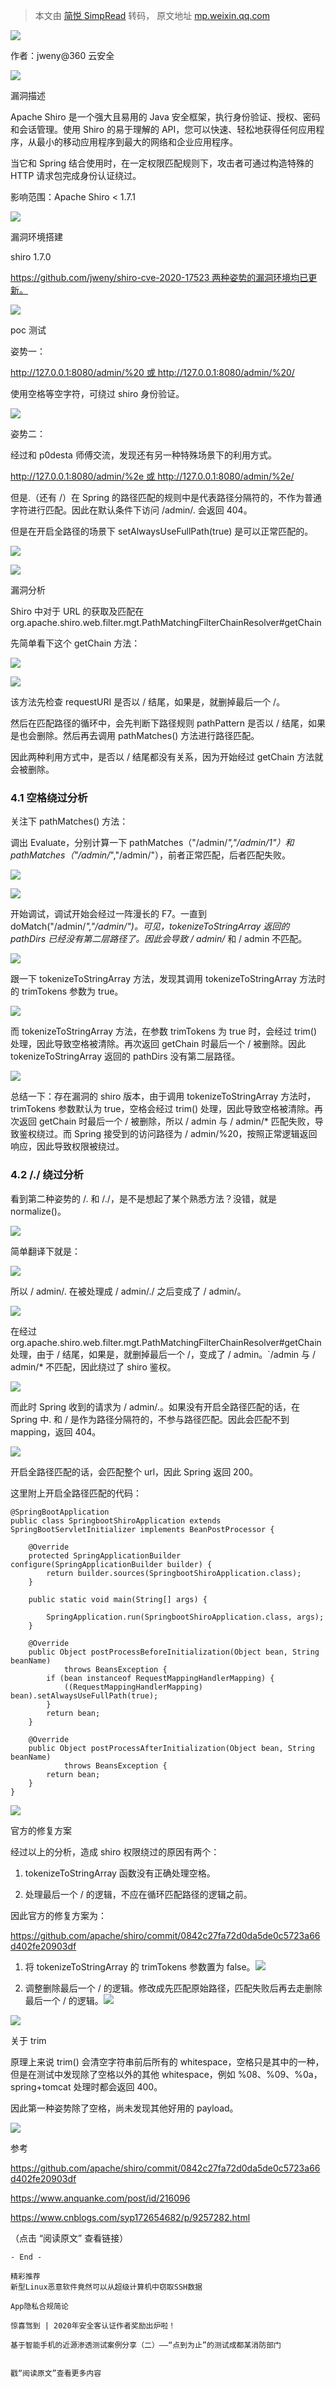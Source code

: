 > 本文由 [简悦 SimpRead](http://ksria.com/simpread/) 转码， 原文地址 [mp.weixin.qq.com](https://mp.weixin.qq.com/s/MEoqMjGkifnIn4MedluCHw)

![](https://mmbiz.qpic.cn/mmbiz_jpg/Ok4fxxCpBb6s0gib9Yq2dPlIuE5CuO65iaguLws3HuwItchRksWRu49hV4lmYlXZmQeMZicAOrtVke9IP6ty4neJA/640?wx_fmt=jpeg)

作者：jweny@360 云安全

![](https://mmbiz.qpic.cn/mmbiz_png/ldFaBNSkvHhfReibVrfKgxN97qcFx3LVvyyjt1GfHLaqE7wPAcicNCKgOmHHy9U3mdC6sqcXpSZMtt7NQOLxzJxA/640?wx_fmt=png)

漏洞描述

Apache Shiro 是一个强大且易用的 Java 安全框架，执行身份验证、授权、密码和会话管理。使用 Shiro 的易于理解的 API，您可以快速、轻松地获得任何应用程序，从最小的移动应用程序到最大的网络和企业应用程序。

当它和 Spring 结合使用时，在一定权限匹配规则下，攻击者可通过构造特殊的 HTTP 请求包完成身份认证绕过。

影响范围：Apache Shiro < 1.7.1

![](https://mmbiz.qpic.cn/mmbiz_png/ldFaBNSkvHhfReibVrfKgxN97qcFx3LVvyyjt1GfHLaqE7wPAcicNCKgOmHHy9U3mdC6sqcXpSZMtt7NQOLxzJxA/640?wx_fmt=png)

漏洞环境搭建

shiro 1.7.0

https://github.com/jweny/shiro-cve-2020-17523 两种姿势的漏洞环境均已更新。

![](https://mmbiz.qpic.cn/mmbiz_png/ldFaBNSkvHhfReibVrfKgxN97qcFx3LVvyyjt1GfHLaqE7wPAcicNCKgOmHHy9U3mdC6sqcXpSZMtt7NQOLxzJxA/640?wx_fmt=png)

poc 测试

姿势一：

http://127.0.0.1:8080/admin/%20 或 http://127.0.0.1:8080/admin/%20/

使用空格等空字符，可绕过 shiro 身份验证。

![](https://mmbiz.qpic.cn/mmbiz_png/Ok4fxxCpBb6s0gib9Yq2dPlIuE5CuO65iaeclZvibFGFQImCt8c0NlicpRLibxyNRI3nfNDnYWRx04U05xJCFIzd1vg/640?wx_fmt=png)

姿势二：

经过和 p0desta 师傅交流，发现还有另一种特殊场景下的利用方式。

http://127.0.0.1:8080/admin/%2e 或 http://127.0.0.1:8080/admin/%2e/

但是.（还有 /）在 Spring 的路径匹配的规则中是代表路径分隔符的，不作为普通字符进行匹配。因此在默认条件下访问 /admin/. 会返回 404。

但是在开启全路径的场景下 setAlwaysUseFullPath(true) 是可以正常匹配的。

![](https://mmbiz.qpic.cn/mmbiz_png/Ok4fxxCpBb6s0gib9Yq2dPlIuE5CuO65iaHQ8LSAhUkiaYFHTFgwqDIuwmgT0zJFV9P74PD0BiabgCYUq8kowKkAvg/640?wx_fmt=png)

![](https://mmbiz.qpic.cn/mmbiz_png/ldFaBNSkvHhfReibVrfKgxN97qcFx3LVvyyjt1GfHLaqE7wPAcicNCKgOmHHy9U3mdC6sqcXpSZMtt7NQOLxzJxA/640?wx_fmt=png)

漏洞分析

Shiro 中对于 URL 的获取及匹配在 org.apache.shiro.web.filter.mgt.PathMatchingFilterChainResolver#getChain

先简单看下这个 getChain 方法：

![](https://mmbiz.qpic.cn/mmbiz_png/Ok4fxxCpBb6s0gib9Yq2dPlIuE5CuO65iasBic0H51wnLLOA5FMAEsD1gHBeYcQw7cGmbiakDjaDKfoBic9ZX3U3rsQ/640?wx_fmt=png)

![](https://mmbiz.qpic.cn/mmbiz_png/Ok4fxxCpBb6s0gib9Yq2dPlIuE5CuO65ia5dnkwUGCYLpCRoSWwUZdHFricxWlJhwOLGPtlS2Eh53kibEGcU1d8ABw/640?wx_fmt=png)

该方法先检查 requestURI 是否以 / 结尾，如果是，就删掉最后一个 /。

然后在匹配路径的循环中，会先判断下路径规则 pathPattern 是否以 / 结尾，如果是也会删除。然后再去调用 pathMatches() 方法进行路径匹配。

因此两种利用方式中，是否以 / 结尾都没有关系，因为开始经过 getChain 方法就会被删除。

### **4.1 空格绕过分析**

关注下 pathMatches() 方法：

调出 Evaluate，分别计算一下 pathMatches（"/admin/*","/admin/1"）和 pathMatches（"/admin/*","/admin/"），前者正常匹配，后者匹配失败。

![](https://mmbiz.qpic.cn/mmbiz_png/Ok4fxxCpBb6s0gib9Yq2dPlIuE5CuO65iakM88zy5BJDGjk5mLPyD3VX6LQOwn0JSUvwrzyw2jPXvNjmujKkPu0w/640?wx_fmt=png)

![](https://mmbiz.qpic.cn/mmbiz_png/Ok4fxxCpBb6s0gib9Yq2dPlIuE5CuO65iaoujCibnukx1gL5axoItVd4iaibmDpOHkibNTGia4o5jdFepeiafRpDhH1kibQ/640?wx_fmt=png)

开始调试，调试开始会经过一阵漫长的 F7。一直到 doMatch("/admin/*","/admin/")。可见，tokenizeToStringArray 返回的 pathDirs 已经没有第二层路径了。因此会导致 / admin/* 和 / admin 不匹配。

![](https://mmbiz.qpic.cn/mmbiz_png/Ok4fxxCpBb6s0gib9Yq2dPlIuE5CuO65ia5Xeibu9hNmsu2VaE18etkOAT3XqXkH7CRcmMqUo18uAw3SmXskKxbicw/640?wx_fmt=png)

跟一下 tokenizeToStringArray 方法，发现其调用 tokenizeToStringArray 方法时的 trimTokens 参数为 true。

![](https://mmbiz.qpic.cn/mmbiz_png/Ok4fxxCpBb6s0gib9Yq2dPlIuE5CuO65iahibPtRMibiagDW8P7AdwYSvmwiakUIeAAFb8M6fNxp3fpLlkGZyicia5O8Vw/640?wx_fmt=png)

而 tokenizeToStringArray 方法，在参数 trimTokens 为 true 时，会经过 trim() 处理，因此导致空格被清除。再次返回 getChain 时最后一个 / 被删除。因此 tokenizeToStringArray 返回的 pathDirs 没有第二层路径。

![](https://mmbiz.qpic.cn/mmbiz_png/Ok4fxxCpBb6s0gib9Yq2dPlIuE5CuO65iaUEo6GjoBpVOUC8r57fF74XG2I9SxbRKBaq8sGdSjffLMXb3QcJicxRw/640?wx_fmt=png)

总结一下：存在漏洞的 shiro 版本，由于调用 tokenizeToStringArray 方法时，trimTokens 参数默认为 true，空格会经过 trim() 处理，因此导致空格被清除。再次返回 getChain 时最后一个 / 被删除，所以 / admin 与 / admin/* 匹配失败，导致鉴权绕过。而 Spring 接受到的访问路径为 / admin/%20，按照正常逻辑返回响应，因此导致权限被绕过。

### **4.2 /./ 绕过分析**

看到第二种姿势的 /. 和 /./，是不是想起了某个熟悉方法？没错，就是 normalize()。

![](https://mmbiz.qpic.cn/mmbiz_png/Ok4fxxCpBb6s0gib9Yq2dPlIuE5CuO65iayIFW36VaBvWuDF4S7MSeWIOVsEgftRxIKEGJ1ibzhgOI4XCWHD9icAAA/640?wx_fmt=png)

简单翻译下就是：  

![](https://mmbiz.qpic.cn/mmbiz_png/Ok4fxxCpBb6s0gib9Yq2dPlIuE5CuO65iazh3km1zlibH9S5XPOgolKPYl8ox7AqqbvBaSufhib6wOkzqkRUl2byeg/640?wx_fmt=png)

所以 / admin/. 在被处理成 / admin/./ 之后变成了 / admin/。

![](https://mmbiz.qpic.cn/mmbiz_png/Ok4fxxCpBb6s0gib9Yq2dPlIuE5CuO65iaNicpjcV3HUicHZCGXOeTLDIwp4e8vIuMChcO9Pgbl7WNicF5ibSh1NibXTQ/640?wx_fmt=png)

在经过 org.apache.shiro.web.filter.mgt.PathMatchingFilterChainResolver#getChain 处理，由于 / 结尾，如果是，就删掉最后一个 /，变成了 / admin。`/admin 与 / admin/* 不匹配，因此绕过了 shiro 鉴权。

![](https://mmbiz.qpic.cn/mmbiz_png/Ok4fxxCpBb6s0gib9Yq2dPlIuE5CuO65iaJsjRQBstpCEEtXwrE0XebmISzI5FIzYrVVv2RX01uPcnjGiaHPeKaiaw/640?wx_fmt=png)

而此时 Spring 收到的请求为 / admin/.。如果没有开启全路径匹配的话，在 Spring 中. 和 / 是作为路径分隔符的，不参与路径匹配。因此会匹配不到 mapping，返回 404。

![](https://mmbiz.qpic.cn/mmbiz_png/Ok4fxxCpBb6s0gib9Yq2dPlIuE5CuO65ia0g8ntJm3vSQDY1WGomVfL9nyiaY727KqKSc5mGkCCBJIibcibDKPfx8Wg/640?wx_fmt=png)

开启全路径匹配的话，会匹配整个 url，因此 Spring 返回 200。

这里附上开启全路径匹配的代码：

```
@SpringBootApplication
public class SpringbootShiroApplication extends SpringBootServletInitializer implements BeanPostProcessor {

    @Override
    protected SpringApplicationBuilder configure(SpringApplicationBuilder builder) {
        return builder.sources(SpringbootShiroApplication.class);
    }

    public static void main(String[] args) {

        SpringApplication.run(SpringbootShiroApplication.class, args);
    }

    @Override
    public Object postProcessBeforeInitialization(Object bean, String beanName)
            throws BeansException {
        if (bean instanceof RequestMappingHandlerMapping) {
            ((RequestMappingHandlerMapping) bean).setAlwaysUseFullPath(true);
        }
        return bean;
    }

    @Override
    public Object postProcessAfterInitialization(Object bean, String beanName)
            throws BeansException {
        return bean;
    }
}

```

![](https://mmbiz.qpic.cn/mmbiz_png/ldFaBNSkvHhfReibVrfKgxN97qcFx3LVvyyjt1GfHLaqE7wPAcicNCKgOmHHy9U3mdC6sqcXpSZMtt7NQOLxzJxA/640?wx_fmt=png)

官方的修复方案

经过以上的分析，造成 shiro 权限绕过的原因有两个：

1.  tokenizeToStringArray 函数没有正确处理空格。
    
2.  处理最后一个 / 的逻辑，不应在循环匹配路径的逻辑之前。
    

因此官方的修复方案为：

https://github.com/apache/shiro/commit/0842c27fa72d0da5de0c5723a66d402fe20903df

1.  将 tokenizeToStringArray 的 trimTokens 参数置为 false。![](https://mmbiz.qpic.cn/mmbiz_png/Ok4fxxCpBb6s0gib9Yq2dPlIuE5CuO65ial8z7ic4eibLKhL8yr5kPIHrKd6BSkZEckpgHcoJnrkGa2cIE8VvqaH9g/640?wx_fmt=png)
    
2.  调整删除最后一个 / 的逻辑。修改成先匹配原始路径，匹配失败后再去走删除最后一个 / 的逻辑。![](https://mmbiz.qpic.cn/mmbiz_png/Ok4fxxCpBb6s0gib9Yq2dPlIuE5CuO65ia5ic7okbky9kObVgx06ecPmJtJ9hpju6LZxWsVg3aHQVTXoR3zD1HnCA/640?wx_fmt=png)
    

![](https://mmbiz.qpic.cn/mmbiz_png/ldFaBNSkvHhfReibVrfKgxN97qcFx3LVvyyjt1GfHLaqE7wPAcicNCKgOmHHy9U3mdC6sqcXpSZMtt7NQOLxzJxA/640?wx_fmt=png)

关于 trim

原理上来说 trim() 会清空字符串前后所有的 whitespace，空格只是其中的一种，但是在测试中发现除了空格以外的其他 whitespace，例如 %08、%09、%0a，spring+tomcat 处理时都会返回 400。

因此第一种姿势除了空格，尚未发现其他好用的 payload。

![](https://mmbiz.qpic.cn/mmbiz_png/ldFaBNSkvHhfReibVrfKgxN97qcFx3LVvyyjt1GfHLaqE7wPAcicNCKgOmHHy9U3mdC6sqcXpSZMtt7NQOLxzJxA/640?wx_fmt=png)

参考

https://github.com/apache/shiro/commit/0842c27fa72d0da5de0c5723a66d402fe20903df

https://www.anquanke.com/post/id/216096

https://www.cnblogs.com/syp172654682/p/9257282.html

（点击 “阅读原文” 查看链接）

```
- End -

精彩推荐
新型Linux恶意软件竟然可以从超级计算机中窃取SSH数据

App隐私合规简论

惊喜驾到 | 2020年安全客认证作者奖励出炉啦！

基于智能手机的近源渗透测试案例分享（二）——“点到为止”的测试成都某消防部门


戳“阅读原文”查看更多内容

```